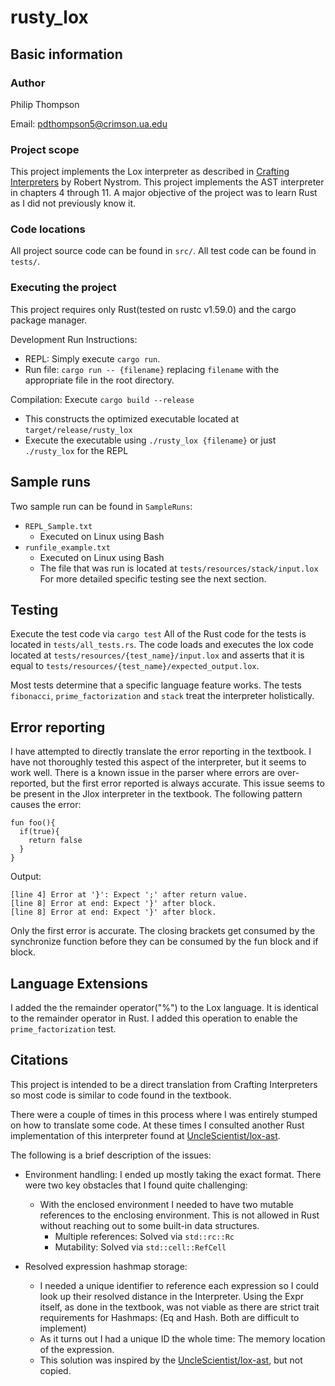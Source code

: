 # rusty_lox
## Basic information
### Author
Philip Thompson 

Email: pdthompson5@crimson.ua.edu
### Project scope 
This project implements the Lox interpreter as described in [Crafting Interpreters](https://craftinginterpreters.com/) by Robert Nystrom. This project implements the AST interpreter in chapters 4 through 11. A major objective of the project was to learn Rust as I did not previously know it.
### Code locations
All project source code can be found in `src/`.
All test code can be found in `tests/`.

### Executing the project
This project requires only Rust(tested on rustc v1.59.0) and the cargo package manager.

Development Run Instructions:
* REPL: Simply execute `cargo run`.
* Run file: `cargo run -- {filename}` replacing `filename` with the appropriate file in the root directory.

Compilation: Execute `cargo build --release`
* This constructs the optimized executable located at `target/release/rusty_lox` 
* Execute the executable using `./rusty_lox {filename}` or just `./rusty_lox` for the REPL
## Sample runs 
Two sample run can be found in `SampleRuns`:
* `REPL_Sample.txt`
  * Executed on Linux using Bash
* `runfile_example.txt`
  * Executed on Linux using Bash
  * The file that was run is located at `tests/resources/stack/input.lox`
For more detailed specific testing see the next section.


## Testing
Execute the test code via `cargo test`
All of the Rust code for the tests is located in `tests/all_tests.rs`. 
The code loads and executes the lox code located at `tests/resources/{test_name}/input.lox` and asserts that it is equal to `tests/resources/{test_name}/expected_output.lox`.

Most tests determine that a specific language feature works. The tests `fibonacci`, `prime_factorization` and `stack` treat the interpreter holistically.


## Error reporting 
I have attempted to directly translate the error reporting in the textbook. I have not thoroughly tested this aspect of the interpreter, but it seems to work well. There is a known issue in the parser where errors are over-reported, but the first error reported is always accurate. This issue seems to be present in the Jlox interpreter in the textbook. The following pattern causes the error:

```
fun foo(){
  if(true){
    return false
  }
}
```
Output:
```
[line 4] Error at '}': Expect ';' after return value.
[line 8] Error at end: Expect '}' after block.
[line 8] Error at end: Expect '}' after block.
```

Only the first error is accurate. The closing brackets get consumed by the synchronize function before they can be consumed by the fun block and if block.


## Language Extensions
I added the the remainder operator("%") to the Lox language. It is identical to the remainder operator in Rust. I added this operation to enable the `prime_factorization` test.   

## Citations
This project is intended to be a direct translation from Crafting Interpreters so most code is similar to code found in the textbook.

There were a couple of times in this process where I was entirely stumped on how to translate some code. At these times I consulted another Rust implementation of this interpreter found at [UncleScientist/lox-ast](https://github.com/UncleScientist/lox-ast). 

The following is a brief description of the issues:
* Environment handling: I ended up mostly taking the exact format. There were two key obstacles that I found quite challenging:
    * With the enclosed environment I needed to have two mutable references to the enclosing environment. This is not allowed in Rust without reaching out to some built-in data structures.
        * Multiple references: Solved via `std::rc::Rc`
        * Mutability: Solved via `std::cell::RefCell`

* Resolved expression hashmap storage:
    * I needed a unique identifier to reference each expression so I could look up their resolved distance in the Interpreter. Using the Expr itself, as done in the textbook, was not viable as there are strict trait requirements for Hashmaps: (Eq and Hash. Both are difficult to implement)
    * As it turns out I had a unique ID the whole time: The memory location of the expression. 
    * This solution was inspired by the [UncleScientist/lox-ast](https://github.com/UncleScientist/lox-ast), but not copied. 


